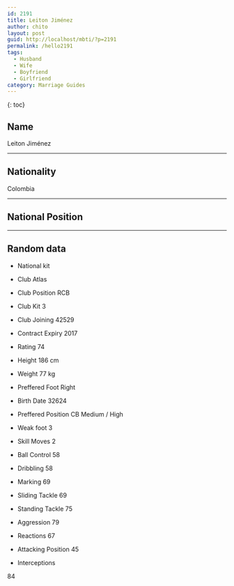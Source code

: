 ```yaml
---
id: 2191
title: Leiton Jiménez
author: chito
layout: post
guid: http://localhost/mbti/?p=2191
permalink: /hello2191
tags:
  - Husband
  - Wife
  - Boyfriend
  - Girlfriend
category: Marriage Guides
---
```



{: toc}


## Name  
Leiton Jiménez 

* * *

## Nationality  
Colombia 

* * *

## National Position 

* * *

## Random data 

  * National kit 
  * Club 
Atlas 

  * Club Position 
RCB 

  * Club Kit 
3 

  * Club Joining 
42529 

  * Contract Expiry 
2017 

  * Rating 
74 

  * Height 
186 cm 

  * Weight 
77 kg 

  * Preffered Foot 
Right 

  * Birth Date 
32624 

  * Preffered Position 
CB Medium / High 

  * Weak foot 
3 

  * Skill Moves 
2 

  * Ball Control 
58 

  * Dribbling 
58 

  * Marking 
69 

  * Sliding Tackle 
69 

  * Standing Tackle 
75 

  * Aggression 
79 

  * Reactions 
67 

  * Attacking Position 
45 

  * Interceptions 

84</ul>